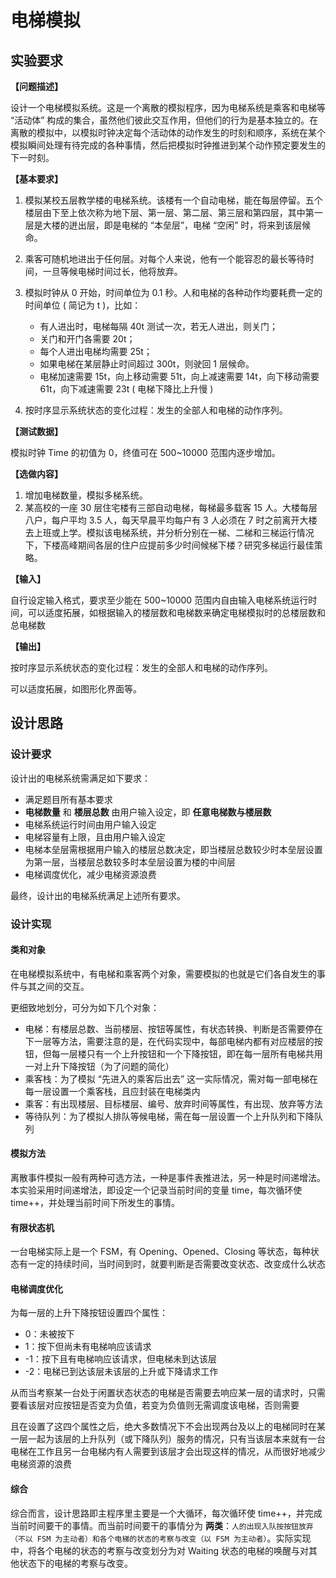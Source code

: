 # 电梯模拟

## 实验要求

**【问题描述】**

设计一个电梯模拟系统。这是一个离散的模拟程序，因为电梯系统是乘客和电梯等 “活动体” 构成的集合，虽然他们彼此交互作用，但他们的行为是基本独立的。在离散的模拟中，以模拟时钟决定每个活动体的动作发生的时刻和顺序，系统在某个模拟瞬间处理有待完成的各种事情，然后把模拟时钟推进到某个动作预定要发生的下一时刻。

**【基本要求】**

1. 模拟某校五层教学楼的电梯系统。该楼有一个自动电梯，能在每层停留。五个楼层由下至上依次称为地下层、第一层、第二层、第三层和第四层，其中第一层是大楼的迸出层，即是电梯的 “本垒层”，电梯 “空闲” 时，将来到该层候命。
2. 乘客可随机地进出于任何层。对每个人来说，他有一个能容忍的最长等待时间，一旦等候电梯时间过长，他将放弃。
3. 模拟时钟从 0 开始，时间单位为 0.1 秒。人和电梯的各种动作均要耗费一定的时间单位 ( 简记为 t )，比如：
   * 有人进出时，电梯每隔 40t 测试一次，若无人进出，则关门；
   * 关门和开门各需要 20t；
   * 每个人进出电梯均需要 25t；
   * 如果电梯在某层静止时间超过 300t，则驶回 1 层候命。
   * 电梯加速需要 15t，向上移动需要 51t，向上减速需要 14t，向下移动需要 61t，向下减速需要 23t ( 电梯下降比上升慢 )

4. 按时序显示系统状态的变化过程：发生的全部人和电梯的动作序列。

**【测试数据】**

模拟时钟 Time 的初值为 0，终值可在 500~10000 范围内逐步增加。

**【选做内容】**

1. 增加电梯数量，模拟多梯系统。
2. 某高校的一座 30 层住宅楼有三部自动电梯，每梯最多载客 15 人。大楼每层八户，每户平均 3.5 人，每天早晨平均每户有 3 人必须在 7 时之前离开大楼去上班或上学。模拟该电梯系统，并分析分别在一梯、二梯和三梯运行情况下，下楼高峰期间各层的住户应提前多少时间候梯下楼？研究多梯运行最佳策略。

**【输入】**

自行设定输入格式，要求至少能在 500~10000 范围内自由输入电梯系统运行时间，可以适度拓展，如根据输入的楼层数和电梯数来确定电梯模拟时的总楼层数和总电梯数

**【输出】**

按时序显示系统状态的变化过程：发生的全部人和电梯的动作序列。

可以适度拓展，如图形化界面等。

## 设计思路

### 设计要求

设计出的电梯系统需满足如下要求：

* 满足题目所有基本要求
* **电梯数量** 和 **楼层总数** 由用户输入设定，即 **任意电梯数与楼层数**
* 电梯系统运行时间由用户输入设定
* 电梯容量有上限，且由用户输入设定
* 电梯本垒层需根据用户输入的楼层总数决定，即当楼层总数较少时本垒层设置为第一层，当楼层总数较多时本垒层设置为楼的中间层
* 电梯调度优化，减少电梯资源浪费

最终，设计出的电梯系统满足上述所有要求。

### 设计实现

#### 类和对象

在电梯模拟系统中，有电梯和乘客两个对象，需要模拟的也就是它们各自发生的事件与其之间的交互。

更细致地划分，可分为如下几个对象：

* 电梯：有楼层总数、当前楼层、按钮等属性，有状态转换、判断是否需要停在下一层等方法，需要注意的是，在代码实现中，每部电梯内都有对应楼层的按钮，但每一层楼只有一个上升按钮和一个下降按钮，即在每一层所有电梯共用一对上升下降按钮（为了问题的简化）
* 乘客栈：为了模拟 “先进入的乘客后出去” 这一实际情况，需对每一部电梯在每一层设置一个乘客栈，且应封装在电梯类内
* 乘客：有出现楼层、目标楼层、编号、放弃时间等属性，有出现、放弃等方法
* 等待队列：为了模拟人排队等候电梯，需在每一层设置一个上升队列和下降队列

#### 模拟方法

离散事件模拟一般有两种可选方法，一种是事件表推进法，另一种是时间递增法。本实验采用时间递增法，即设定一个记录当前时间的变量 time，每次循环使 time++，并处理当前时间下所发生的事情。

#### 有限状态机

一台电梯实际上是一个 FSM，有 Opening、Opened、Closing 等状态，每种状态有一定的持续时间，当时间到时，就要判断是否需要改变状态、改变成什么状态

#### 电梯调度优化

为每一层的上升下降按钮设置四个属性：

*  0：未被按下
*  1：按下但尚未有电梯响应该请求
*  -1：按下且有电梯响应该请求，但电梯未到达该层
*  -2：电梯已到达该层未该层的上升或下降请求工作

从而当考察某一台处于闲置状态状态的电梯是否需要去响应某一层的请求时，只需要看该层对应按钮是否变为负值，若变为负值则无需调度该电梯，否则需要

且在设置了这四个属性之后，绝大多数情况下不会出现两台及以上的电梯同时在某一层一起为该层的上升队列（或下降队列）服务的情况，只有当该层本来就有一台电梯在工作且另一台电梯内有人需要到该层才会出现这样的情况，从而很好地减少电梯资源的浪费

#### 综合

综合而言，设计思路即主程序里主要是一个大循环，每次循环使 time++，并完成当前时间要干的事情。而当前时间要干的事情分为 **两类**：`人的出现入队按按钮放弃（不以 FSM 为主动者）和各个电梯的状态的考察与改变（以 FSM 为主动者）`。实际实现中，将各个电梯的状态的考察与改变划分为对 Waiting 状态的电梯的唤醒与对其他状态下的电梯的考察与改变。
